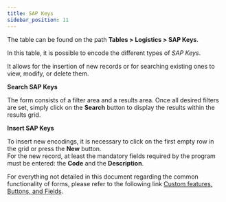 ```yaml
---
title: SAP Keys 
sidebar_position: 11
---
```


The table can be found on the path **Tables > Logistics > SAP Keys**.  

In this table, it is possible to encode the different types of *SAP Keys*.

It allows for the insertion of new records or for searching existing ones to view, modify, or delete them.

**Search SAP Keys**

The form consists of a filter area and a results area. Once all desired filters are set, simply click on the **Search** button to display the results within the results grid.

**Insert SAP Keys**

To insert new encodings, it is necessary to click on the first empty row in the grid or press the **New** button.  
For the new record, at least the mandatory fields required by the program must be entered: the **Code** and the **Description**.

For everything not detailed in this document regarding the common functionality of forms, please refer to the following link [Custom features, Buttons, and Fields](/docs/guide/common).
